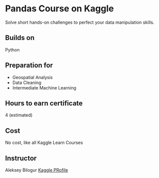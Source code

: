 # Pandas Course on Kaggle
Solve short hands-on challenges to perfect your data manipulation skills.

## Builds on
Python

## Preparation for
 + Geospatial Analysis
 + Data Cleaning
 + Intermediate Machine Learning

## Hours to earn certificate
4 (estimated)

## Cost
No cost, like all Kaggle Learn Courses

## Instructor
Aleksey Bilogur [Kaggle PRofile](https://www.kaggle.com/residentmario)
